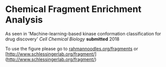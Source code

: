 # Chemical Fragment Enrichment Analysis

As seen in 'Machine-learning-based kinase conformation classification for drug discovery' *Cell Chemical Biology* **submitted** 2018

To use the figure please go to [rahmannoodles.org/fragments](http://www.rahmannoodles.org/fragments)  or [http://www.schlessingerlab.org/fragment/] (http://www.schlessingerlab.org/fragment/) 
